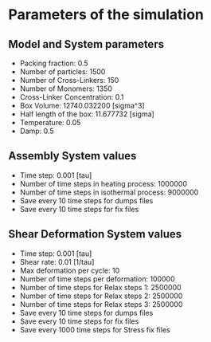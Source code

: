# Parameters of the simulation


## Model and System parameters

- Packing fraction: 0.5
- Number of particles: 1500
- Number of Cross-Linkers: 150
- Number of Monomers: 1350
- Cross-Linker Concentration: 0.1
- Box Volume: 12740.032200 [sigma^3]
- Half length of the box: 11.677732 [sigma]
- Temperature: 0.05
- Damp: 0.5

 ## Assembly System values 

- Time step: 0.001 [tau]
- Number of time steps in heating process: 1000000
- Number of time steps in isothermal process: 9000000
- Save every 10 time steps for dumps files
- Save every 10 time steps for fix files

 ## Shear Deformation System values 

- Time step: 0.001 [tau]
- Shear rate: 0.01 [1/tau]
- Max deformation per cycle: 10
- Number of time steps per deformation: 100000
- Number of time steps for Relax steps 1: 2500000
- Number of time steps for Relax steps 2: 2500000
- Number of time steps for Relax steps 3: 2500000
- Save every 10 time steps for dumps files
- Save every 10 time steps for fix files
- Save every 1000 time steps for Stress fix files
